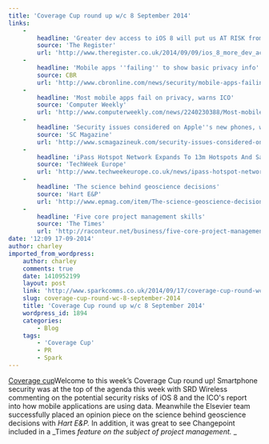 ```yaml
---
title: 'Coverage Cup round up w/c 8 September 2014'
links:
    -
        headline: 'Greater dev access to iOS 8 will put us AT RISK from HACKERS'
        source: 'The Register'
        url: 'http://www.theregister.co.uk/2014/09/09/ios_8_more_dev_access_increases_risks'
    -
        headline: 'Mobile apps ''failing'' to show basic privacy info'
        source: CBR
        url: 'http://www.cbronline.com/news/security/mobile-apps-failing-to-show-basic-privacy-info-4368649'
    -
        headline: 'Most mobile apps fail on privacy, warns ICO'
        source: 'Computer Weekly'
        url: 'http://www.computerweekly.com/news/2240230388/Most-mobile-apps-fail-on-privacy-warns-ICO'
    -
        headline: 'Security issues considered on Apple''s new phones, watch and payment system'
        source: 'SC Magazine'
        url: 'http://www.scmagazineuk.com/security-issues-considered-on-apples-new-phones-watch-and-payment-system/article/370666/'
    -
        headline: 'iPass Hotspot Network Expands To 13m Hotspots And Samsung Gear S'
        source: 'TechWeek Europe'
        url: 'http://www.techweekeurope.co.uk/news/ipass-hotspot-network-samsung-gear-152118'
    -
        headline: 'The science behind geoscience decisions'
        source: 'Hart E&P'
        url: 'http://www.epmag.com/item/The-science-geoscience-decisions_137356'
    -
        headline: 'Five core project management skills'
        source: 'The Times'
        url: 'http://raconteur.net/business/five-core-project-management-skills'
date: '12:09 17-09-2014'
author: charley
imported_from_wordpress:
    author: charley
    comments: true
    date: 1410952199
    layout: post
    link: 'http://www.sparkcomms.co.uk/2014/09/17/coverage-cup-round-wc-8-september-2014/'
    slug: coverage-cup-round-wc-8-september-2014
    title: 'Coverage Cup round up w/c 8 September 2014'
    wordpress_id: 1894
    categories:
        - Blog
    tags:
        - 'Coverage Cup'
        - PR
        - Spark
---
```


[Coverage cup](Coverage-cup-167x300.jpg)Welcome to this week’s Coverage Cup round up! Smartphone security was at the top of the agenda this week with SRD Wireless commenting on the potential security risks of iOS 8 and the ICO's report into how mobile applications are using data. Meanwhile the Elsevier team successfully placed an opinion piece on the science behind geoscience decisions with _Hart E&P._ In addition, it was great to see Changepoint included in a _Times _feature on the subject of project management._ _
